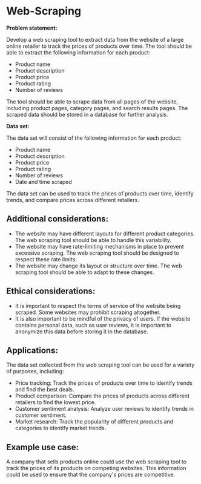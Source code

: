# Web-Scraping

**Problem statement:**

Develop a web scraping tool to extract data from the website of a large online retailer to track the prices of products over time. The tool should be able to extract the following information for each product:

* Product name
* Product description
* Product price
* Product rating
* Number of reviews

The tool should be able to scrape data from all pages of the website, including product pages, category pages, and search results pages. The scraped data should be stored in a database for further analysis.

**Data set:**

The data set will consist of the following information for each product:

* Product name
* Product description
* Product price
* Product rating
* Number of reviews
* Date and time scraped

The data set can be used to track the prices of products over time, identify trends, and compare prices across different retailers.

## Additional considerations:

* The website may have different layouts for different product categories. The web scraping tool should be able to handle this variability.
* The website may have rate-limiting mechanisms in place to prevent excessive scraping. The web scraping tool should be designed to respect these rate limits.
* The website may change its layout or structure over time. The web scraping tool should be able to adapt to these changes.

## Ethical considerations:

* It is important to respect the terms of service of the website being scraped. Some websites may prohibit scraping altogether.
* It is also important to be mindful of the privacy of users. If the website contains personal data, such as user reviews, it is important to anonymize this data before storing it in the database.

## Applications:

The data set collected from the web scraping tool can be used for a variety of purposes, including:

* Price tracking: Track the prices of products over time to identify trends and find the best deals.
* Product comparison: Compare the prices of products across different retailers to find the lowest price.
* Customer sentiment analysis: Analyze user reviews to identify trends in customer sentiment.
* Market research: Track the popularity of different products and categories to identify market trends.

## Example use case:

A company that sells products online could use the web scraping tool to track the prices of its products on competing websites. This information could be used to ensure that the company's prices are competitive.

